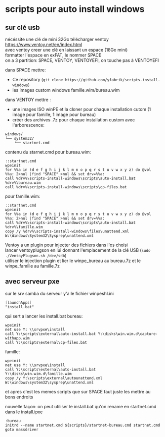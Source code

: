 # scripts pour auto install windows

## sur clé usb
nécéssite une clé de mini 32Go
télécharger ventoy https://www.ventoy.net/en/index.html  
avec ventoy creer une clé en laissant un espace (18Go mini)  
formatter l'espace en exFAT, le nommer SPACE  
on a 3 partition: SPACE, VENTOY, VENTOYEFI, on touche pas à VENTOYEFI   

dans SPACE mettre:
-  Ce repository (```git clone https://github.com/yfabrik/scripts-install-windows```)  
-  les images custom windows famille.wim/bureau.wim  


dans VENTOY mettre :
- une images ISO winPE et la cloner pour chaque installation cutom (1 image pour famille, 1 image pour bureau)
- créer des archives .7z pour chaque installation custom avec l'arborescence:
```
windows/
└── system32/
    └── startnet.cmd

```
contenu du starnet.cmd pour bureau.wim:
```
::startnet.cmd
wpeinit
for %%a in (d e f g h i j k l m n o p q r s t u v w x y z) do @vol %%a: 2>nul |find "SPACE" >nul && set drv=%%a:
call %drv%\scripts-install-windows\scripts\auto-install.bat %drv%\bureau.wim
call %drv%\scripts-install-windows\scripts\cp-files.bat
```

pour famille.wim:
```
::startnet.cmd
wpeinit
for %%a in (d e f g h i j k l m n o p q r s t u v w x y z) do @vol %%a: 2>nul |find "SPACE" >nul && set drv=%%a:
call %drv%\scripts-install-windows\scripts\auto-install.bat %drv%\famille.wim
copy /y %drv%\scripts-install-windows\files\unattend.xml W:\Windows\System32\Sysprep\unattend.xml
```

Ventoy a un plugin pour injecter des fichiers dans l'os choisi  
lancer ventoyplugson en lui donnant l'emplacement de la clé USB (``sudo ./VentoyPlugson.sh /dev/sdb``)  
utiliser le injection plugin et lier le winpe_bureau au bureau.7z et le winpe_famille au famille.7z  


## avec serveur pxe
sur le srv samba du serveur 
y'a le fichier winpeshl.ini
```
[launchApps]
"install.bat"
```
qui sert a lancer les install.bat
bureau:
```
wpeinit
net use Y: \\srvpxe\install
call Y:\scripts\external\auto-install.bat Y:\disks\win.wim.d\capture-withapp.wim
call Y:\scripts\external\cp-files.bat
```

famille: 
```
wpeinit
net use Y: \\srvpxe\install
call Y:\scripts\external\auto-install.bat Y:\disks\win.wim.d\famille.wim
copy /y Y:\scripts\external\autounattend.xml W:\windows\system32\sysprep\unattend.xml
```

et apres c'est les memes scripts que sur SPACE
faut juste les mettre au bons endroits

nouvelle façon:
on peut utiliser le install.bat qu'on rename en startnet.cmd dans le install.ipxe

```
:bureau
initrd --name startnet.cmd ${scripts}/startnet-bureau.cmd startnet.cmd
goto massdriver

```